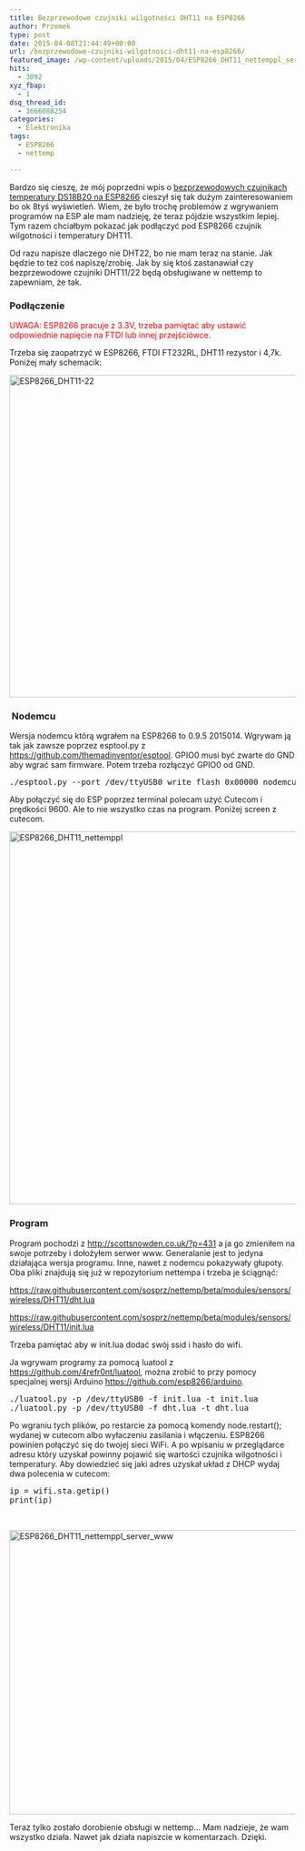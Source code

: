 ```yaml
---
title: Bezprzewodowe czujniki wilgotności DHT11 na ESP8266
author: Przemek
type: post
date: 2015-04-08T21:44:49+00:00
url: /bezprzewodowe-czujniki-wilgotnosci-dht11-na-esp8266/
featured_image: /wp-content/uploads/2015/04/ESP8266_DHT11_nettemppl_server_www-624x468.jpg
hits:
  - 3092
xyz_fbap:
  - 1
dsq_thread_id:
  - 3666088254
categories:
  - Elektronika
tags:
  - ESP8266
  - nettemp

---
```

Bardzo się cieszę, że mój poprzedni wpis o <a href="http://techfreak.pl/bezprzewodowe-czujniki-temperatury-ds18b20-na-esp8266/" target="_blank">bezprzewodowych czujnikach temperatury DS18B20 na ESP8266</a> cieszył się tak dużym zainteresowaniem bo ok 8tyś wyświetleń. Wiem, że było trochę problemów z wgrywaniem programów na ESP ale mam nadzieję, że teraz pójdzie wszystkim lepiej. Tym razem chciałbym pokazać jak podłączyć pod ESP8266 czujnik wilgotności i temperatury DHT11.

<!--more-->

Od razu napisze dlaczego nie DHT22, bo nie mam teraz na stanie. Jak będzie to też coś napiszę/zrobię. Jak by się ktoś zastanawiał czy bezprzewodowe czujniki DHT11/22 będą obsługiwane w nettemp to zapewniam, że tak.

### Podłączenie

<span style="color: #ff0000;">UWAGA: ESP8266 pracuje z 3.3V, trzeba pamiętać aby ustawić odpowiednie napięcie na FTDI lub innej przejściówce.</span>

Trzeba się zaopatrzyć w ESP8266, FTDI FT232RL, DHT11 rezystor i 4,7k. Poniżej mały schemacik:

<a href="http://techfreak.pl/bezprzewodowe-czujniki-wilgotnosci-dht11-na-esp8266/esp8266_dht11-22/" rel="attachment wp-att-9220"><img class="aligncenter size-full wp-image-9220" src="http://techfreak.pl/wp-content/uploads/2015/04/ESP8266_DHT11-22.jpg" alt="ESP8266_DHT11-22" width="867" height="567" /></a>

###  Nodemcu

Wersja nodemcu którą wgrałem na ESP8266 to 0.9.5 2015014. Wgrywam ją tak jak zawsze poprzez esptool.py z <a href="https://github.com/themadinventor/esptool" target="_blank">https://github.com/themadinventor/esptool</a>. GPIO0 musi być zwarte do GND aby wgrać sam firmware. Potem trzeba rozłączyć GPIO0 od GND.

<pre>./esptool.py --port /dev/ttyUSB0 write_flash 0x00000 nodemcu.bin</pre>

Aby połączyć się do ESP poprzez terminal polecam użyć Cutecom i prędkości 9600. Ale to nie wszystko czas na program. Poniżej screen z cutecom.

<a href="http://techfreak.pl/bezprzewodowe-czujniki-wilgotnosci-dht11-na-esp8266/esp8266_dht11_nettemppl/" rel="attachment wp-att-9223"><img class="aligncenter size-full wp-image-9223" src="http://techfreak.pl/wp-content/uploads/2015/04/ESP8266_DHT11_nettemppl.jpg" alt="ESP8266_DHT11_nettemppl" width="1284" height="656" /></a>

### Program

Program pochodzi z <a href="http://scottsnowden.co.uk/?p=431" target="_blank">http://scottsnowden.co.uk/?p=431</a> a ja go zmieniłem na swoje potrzeby i dołożyłem serwer www. Generalanie jest to jedyna działająca wersja programu. Inne, nawet z nodemcu pokazywały głupoty. Oba pliki znajdują się już w repozytorium nettempa i trzeba je ściągnąć:

<a href="https://raw.githubusercontent.com/sosprz/nettemp/beta/modules/sensors/wireless/DHT11/dht.lua" target="_blank">https://raw.githubusercontent.com/sosprz/nettemp/beta/modules/sensors/wireless/DHT11/dht.lua</a>

<a href="https://raw.githubusercontent.com/sosprz/nettemp/beta/modules/sensors/wireless/DHT11/init.lua" target="_blank">https://raw.githubusercontent.com/sosprz/nettemp/beta/modules/sensors/wireless/DHT11/init.lua</a>

Trzeba pamiętać aby w init.lua dodać swój ssid i hasło do wifi.

Ja wgrywam programy za pomocą luatool z <a href="https://github.com/4refr0nt/luatool" target="_blank">https://github.com/4refr0nt/luatool</a>, można zrobić to przy pomocy specjalnej wersji Arduino <a href="https://github.com/esp8266/arduino" target="_blank">https://github.com/esp8266/arduino</a>.

<pre>./luatool.py -p /dev/ttyUSB0 -f init.lua -t init.lua
./luatool.py -p /dev/ttyUSB0 -f dht.lua -t dht.lua</pre>

Po wgraniu tych plików, po restarcie za pomocą komendy node.restart(); wydanej w cutecom albo wyłaczeniu zasilania i włączeniu. ESP8266 powinien połączyć się do twojej sieci WiFi. A po wpisaniu w przeglądarce adresu który uzyskał powinny pojawić się wartości czujnika wilgotności i temperatury. Aby dowiedzieć się jaki adres uzyskał układ z DHCP wydaj dwa polecenia w cutecom:

<pre>ip = wifi.sta.getip()
print(ip)</pre>

&nbsp;

<a href="http://techfreak.pl/bezprzewodowe-czujniki-wilgotnosci-dht11-na-esp8266/esp8266_dht11_nettemppl_server_www/" rel="attachment wp-att-9228"><img class="aligncenter size-full wp-image-9228" src="http://techfreak.pl/wp-content/uploads/2015/04/ESP8266_DHT11_nettemppl_server_www.jpg" alt="ESP8266_DHT11_nettemppl_server_www" width="1000" height="500" /></a>

Teraz tylko zostało dorobienie obsługi w nettemp&#8230; Mam nadzieje, że wam wszystko działa. Nawet jak działa napiszcie w komentarzach. Dzięki.